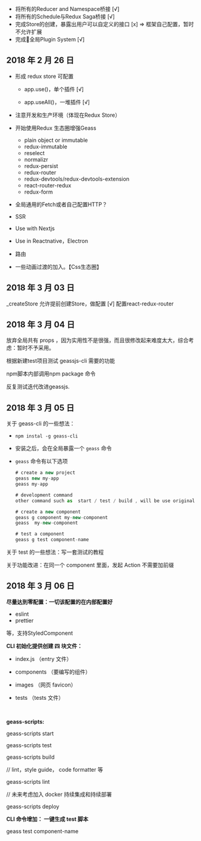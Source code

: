 - 将所有的Reducer and Namespace桥接 [√]
- 将所有的Schedule与Redux Saga桥接 [√]
- 完成Store的创建，暴露出用户可以自定义的接口 [x] => 框架自己配置，暂时不允许扩展
- 完成全局Plugin System [√]

## 2018 年 2 月 26 日

- 形成 redux store 可配置

  - app.use()，单个插件 [√]

  - app.useAll()，一堆插件 [√]


- 注意开发和生产环境（体现在Redux Store）
- 开始使用Redux 生态圈增强Geass
  - plain object or immutable
  - redux-immutable
  - reselect
  - normalizr
  - redux-persist
  - redux-router
  - redux-devtools/redux-devtools-extension
  - react-router-redux
  - redux-form
- 全局通用的Fetch或者自己配置HTTP？
- SSR
- Use with Nextjs
- Use in Reactnative，Electron
- 路由
- 一些动画过渡的加入。【Css生态圈】

## 2018 年 3 月 03 日

_createStore 允许提前创建Store，做配置 [√]
 配置react-redux-router

 ## 2018 年 3 月 04 日

 放弃全局共有 props ，因为实用性不是很强，而且很修改起来难度太大，综合考虑：暂时不予采用。

 根据新建test项目测试 geassjs-cli 需要的功能

 npm脚本内部调用npm package 命令

 反复测试迭代改进geassjs.

 ## 2018 年 3 月 05 日

  关于 geass-cli 的一些想法：

- `npm instal -g geass-cli`

- 安装之后，会在全局暴露一个 `geass` 命令

- `geass` 命令有以下选项

  ```javascript
  # create a new project
  geass new my-app
  geass my-app

  # development command
  other command such as  start / test / build , will be use original create-react-app

  # create a new component
  geass g component my-new-component
  geass  my-new-component

  # test a component
  geass g test component-name
  ```



关于 test 的一些想法：写一套测试的教程

关于功能改进：在同一个 component 里面，发起 Action 不需要加前缀

 ## 2018 年 3 月 06 日

 **尽量达到零配置：一切该配置的在内部配置好**
  - eslint
  - prettier

 等，支持StyledComponent



 **CLI 初始化提供创建 四 块文件：**
  - index.js （entry 文件）

  - components （要编写的组件）

  - images （网页 favicon）

  - tests （tests 文件）

    ​


 **geass-scripts:**

  geass-scripts start

  geass-scripts test

  geass-scripts build

  // lint，style guide， code formatter 等

  geass-scripts lint

  // 未来考虑加入 docker 持续集成和持续部署

  geass-scripts deploy



**CLI 命令增加： 一键生成 test 脚本**

geass test component-name